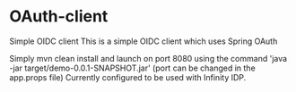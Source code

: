 # OAuth-client
Simple OIDC client
This is a simple OIDC client which uses Spring OAuth

Simply mvn clean install and launch on port 8080 using the command 'java -jar target/demo-0.0.1-SNAPSHOT.jar'  (port can be changed in the app.props file)
Currently configured to be used with Infinity IDP.
